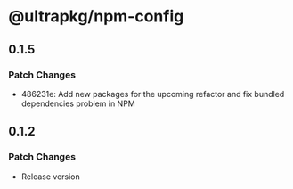 # @ultrapkg/npm-config

## 0.1.5

### Patch Changes

- 486231e: Add new packages for the upcoming refactor and fix bundled dependencies problem in NPM

## 0.1.2

### Patch Changes

- Release version
